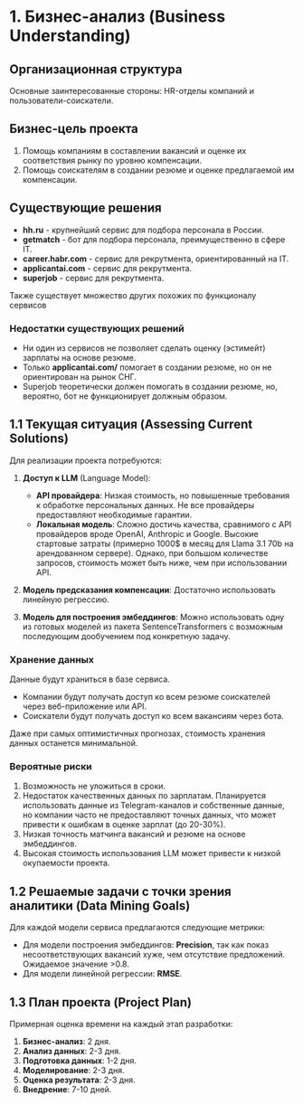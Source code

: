 # 1. Бизнес-анализ (Business Understanding)

## Организационная структура
Основные заинтересованные стороны: HR-отделы компаний и пользователи-соискатели.

## Бизнес-цель проекта
1. Помощь компаниям в составлении вакансий и оценке их соответствия рынку по уровню компенсации.
2. Помощь соискателям в создании резюме и оценке предлагаемой им компенсации.

## Существующие решения
- **hh.ru** - крупнейший сервис для подбора персонала в России.
- **getmatch** - бот для подбора персонала, преимущественно в сфере IT.
- **career.habr.com** - сервис для рекрутмента, ориентированный на IT.
- **applicantai.com** - сервис для рекрутмента.
- **superjob** - сервис для рекрутмента.

Также существует множество других похожих по функционалу сервисов

### Недостатки существующих решений
- Ни один из сервисов не позволяет сделать оценку (эстимейт) зарплаты на основе резюме.
- Только **applicantai.com/** помогает в создании резюме, но он не ориентирован на рынок СНГ.
- Superjob теоретически должен помогать в создании резюме, но, вероятно, бот не функционирует должным образом.

## 1.1 Текущая ситуация (Assessing Current Solutions)
Для реализации проекта потребуются:

1. **Доступ к LLM** (Language Model):
   - **API провайдера**: Низкая стоимость, но повышенные требования к обработке персональных данных. Не все провайдеры предоставляют необходимые гарантии.
   - **Локальная модель**: Сложно достичь качества, сравнимого с API провайдеров вроде OpenAI, Anthropic и Google. Высокие стартовые затраты (примерно 1000$ в месяц для Llama 3.1 70b на арендованном сервере). Однако, при большом количестве запросов, стоимость может быть ниже, чем при использовании API.

2. **Модель предсказания компенсации**: Достаточно использовать линейную регрессию.

3. **Модель для построения эмбеддингов**: Можно использовать одну из готовых моделей из пакета SentenceTransformers с возможным последующим дообучением под конкретную задачу.

### Хранение данных
Данные будут храниться в базе сервиса. 
- Компании будут получать доступ ко всем резюме соискателей через веб-приложение или API.
- Соискатели будут получать доступ ко всем вакансиям через бота.

Даже при самых оптимистичных прогнозах, стоимость хранения данных останется минимальной.

### Вероятные риски
1. Возможность не уложиться в сроки.
2. Недостаток качественных данных по зарплатам. Планируется использовать данные из Telegram-каналов и собственные данные, но компании часто не предоставляют точных данных, что может привести к ошибкам в оценке зарплат (до 20-30%).
3. Низкая точность матчинга вакансий и резюме на основе эмбеддингов.
4. Высокая стоимость использования LLM может привести к низкой окупаемости проекта.

## 1.2 Решаемые задачи с точки зрения аналитики (Data Mining Goals)
Для каждой модели сервиса предлагаются следующие метрики:
- Для модели построения эмбеддингов: **Precision**, так как показ несоответствующих вакансий хуже, чем отсутствие предложений. Ожидаемое значение >0.8.
- Для модели линейной регрессии: **RMSE**.

## 1.3 План проекта (Project Plan)
Примерная оценка времени на каждый этап разработки:

1. **Бизнес-анализ**: 2 дня.
2. **Анализ данных**: 2-3 дня.
3. **Подготовка данных**: 1-2 дня.
4. **Моделирование**: 2-3 дня.
5. **Оценка результата**: 2-3 дня.
6. **Внедрение**: 7-10 дней.
